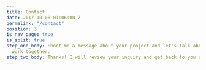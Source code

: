 ```yaml
---
title: Contact
date: 2017-10-08 01:06:00 Z
permalink: "/contact"
position: 3
is_nav_page: true
is_split: true
step_one_body: Shoot me a message about your project and let's talk about how we can
  work together.
step_two_body: Thanks! I will review your inquiry and get back to you soon as I can.
---
```


